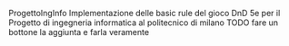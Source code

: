 ProgettoIngInfo
Implementazione delle basic rule del gioco DnD 5e per il Progetto di ingegneria informatica al politecnico di milano
TODO
fare un bottone la aggiunta e farla veramente
